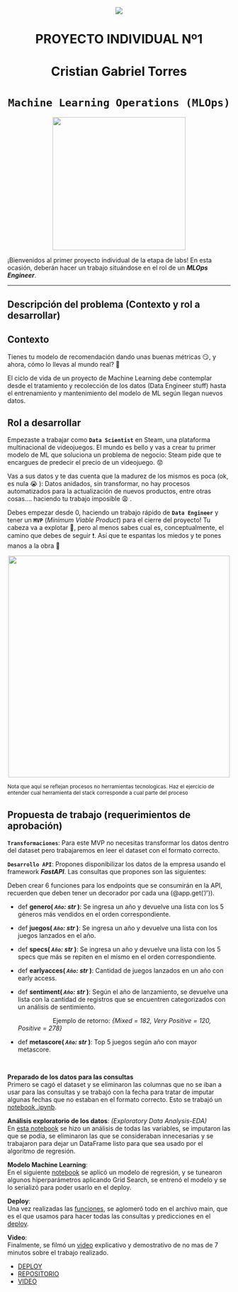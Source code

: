 <p align=center><img src=https://d31uz8lwfmyn8g.cloudfront.net/Assets/logo-henry-white-lg.png><p>

# <h1 align=center> **PROYECTO INDIVIDUAL Nº1** </h1>
# <h1 align=center> Cristian Gabriel Torres </h1>

# <h1 align=center>**`Machine Learning Operations (MLOps)`**</h1>

<p align="center">
<img src="https://user-images.githubusercontent.com/67664604/217914153-1eb00e25-ac08-4dfa-aaf8-53c09038f082.png"  height=300>
</p>

¡Bienvenidos al primer proyecto individual de la etapa de labs! En esta ocasión, deberán hacer un trabajo situándose en el rol de un ***MLOps Engineer***.  

<hr>  

## **Descripción del problema (Contexto y rol a desarrollar)**

## Contexto

Tienes tu modelo de recomendación dando unas buenas métricas :smirk:, y ahora, cómo lo llevas al mundo real? :eyes:

El ciclo de vida de un proyecto de Machine Learning debe contemplar desde el tratamiento y recolección de los datos (Data Engineer stuff) hasta el entrenamiento y mantenimiento del modelo de ML según llegan nuevos datos.


## Rol a desarrollar

Empezaste a trabajar como **`Data Scientist`** en Steam, una plataforma multinacional de videojuegos. El mundo es bello y vas a crear tu primer modelo de ML que soluciona un problema de negocio: Steam pide que te encargues de predecir el precio de un videojuego. :worried:

Vas a sus datos y te das cuenta que la madurez de los mismos es poca (ok, es nula :sob: ): Datos anidados, sin transformar, no hay procesos automatizados para la actualización de nuevos productos, entre otras cosas….  haciendo tu trabajo imposible :weary: . 

Debes empezar desde 0, haciendo un trabajo rápido de **`Data Engineer`** y tener un **`MVP`** (_Minimum Viable Product_) para el cierre del proyecto! Tu cabeza va a explotar 🤯, pero al menos sabes cual es, conceptualmente, el camino que debes de seguir :exclamation:. Así que te espantas los miedos y te pones manos a la obra :muscle:

<p align="center">
<img src="https://github.com/HX-PRomero/PI_ML_OPS/raw/main/src/DiagramaConceptualDelFlujoDeProcesos.png"  height=500>
</p>

<sub> Nota que aqui se reflejan procesos no herramientas tecnologicas. Haz el ejercicio de entender cual herramienta del stack corresponde a cual parte del proceso<sub/>

## **Propuesta de trabajo (requerimientos de aprobación)**

**`Transformaciones`**:  Para este MVP no necesitas transformar los datos dentro del dataset pero trabajaremos en leer el dataset con el formato correcto.

**`Desarrollo API`**:   Propones disponibilizar los datos de la empresa usando el framework ***FastAPI***. Las consultas que propones son las siguientes:

Deben crear 6 funciones para los endpoints que se consumirán en la API, recuerden que deben tener un decorador por cada una (@app.get(‘/’)).

+ def **genero( *`Año`: str* )**:
    Se ingresa un año y devuelve una lista con los 5 géneros más vendidos en el orden correspondiente.

+ def **juegos( *`Año`: str* )**:
    Se ingresa un año y devuelve una lista con los juegos lanzados en el año.

+ def **specs( *`Año`: str* )**:
    Se ingresa un año y devuelve una lista con los 5 specs que más se repiten en el mismo en el orden correspondiente. 

+ def **earlyacces( *`Año`: str* )**:
    Cantidad de juegos lanzados en un año con early access.

+ def **sentiment( *`Año`: str* )**:
    Según el año de lanzamiento, se devuelve una lista con la cantidad de registros que se encuentren categorizados con un análisis de sentimiento. 

    &nbsp;&nbsp;&nbsp;&nbsp;&nbsp;&nbsp;&nbsp;&nbsp;&nbsp;&nbsp;&nbsp;&nbsp;&nbsp;&nbsp;&nbsp;&nbsp;&nbsp;&nbsp;&nbsp;&nbsp;Ejemplo de retorno: *{Mixed = 182, Very Positive = 120, Positive = 278}*

+ def **metascore( *`Año`: str* )**:
    Top 5 juegos según año con mayor metascore.



<br/>


**Preparado de los datos para las consultas**<br>
Primero se cagó el dataset y se eliminaron las columnas que no se iban a usar para las consultas y se trabajó con la fecha para tratar de imputar algunas fechas que no estaban en el formato correcto. Esto se trabajó un [notebook .ipynb](https://github.com/cristian-torres-ds/henry_proyecto_individual_1/blob/main/data_seach_prep.ipynb).


**Análisis exploratorio de los datos**: _(Exploratory Data Analysis-EDA)_<br>
En [esta notebook](https://github.com/cristian-torres-ds/henry_proyecto_individual_1/blob/main/data_ml_prep.ipynb) se hizo un análisis de todas las variables, se imputaron las que se podía, se eliminaron las que se consideraban innecesarias y se trabajaron para dejar un DataFrame listo para que sea usado por el algoritmo de regresión.


**Modelo Machine Learning**: <br>
En el siguiente [notebook](https://github.com/cristian-torres-ds/henry_proyecto_individual_1/blob/main/machine_learning.ipynb) se aplicó un modelo de regresión, y se tunearon algunos hiperparámetros aplicando Grid Search, se entrenó el modelo y se lo serializó para poder usarlo en el deploy.


**Deploy**:<br/>
Una vez realizadas las [funciones](https://github.com/cristian-torres-ds/henry_proyecto_individual_1/blob/main/searchs.ipynb), se aglomeró todo en el archivo main, que es el que usamos para hacer todas las consultas y predicciones en el [deploy](https://henry-proyecto-individual-1.onrender.com).


**Video**:<br/>
Finalmente, se filmó un [video](https://youtu.be/cot87c01-tM) explicativo y demostrativo de no mas de 7 minutos sobre el trabajo realizado.


- [DEPLOY](https://henry-proyecto-individual-1.onrender.com)
- [REPOSITORIO](https://github.com/cristian-torres-ds/henry_proyecto_individual_1)
- [VIDEO](https://youtu.be/cot87c01-tM)